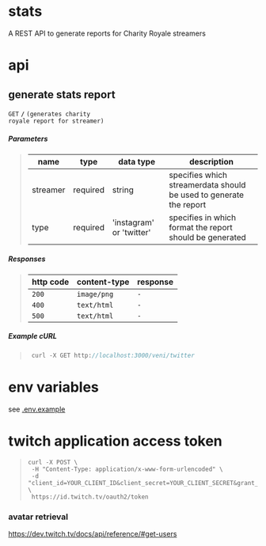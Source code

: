 # stats

A REST API to generate reports for Charity Royale streamers

# api

## generate stats report

<code>GET</code> <code><b>/</b></code> <code>(generates charity royale report for streamer)</code>

##### Parameters

> | name     | type     | data type                | description                                                        |
> | -------- | -------- | ------------------------ | ------------------------------------------------------------------ |
> | streamer | required | string                   | specifies which streamerdata should be used to generate the report |
> | type     | required | 'instagram' or 'twitter' | specifies in which format the report should be generated           |

##### Responses

> | http code | content-type | response |
> | --------- | ------------ | -------- |
> | `200`     | `image/png`  | `-`      |
> | `400`     | `text/html`  | `-`      |
> | `500`     | `text/html`  | `-`      |

##### Example cURL

> ```javascript
>  curl -X GET http://localhost:3000/veni/twitter
> ```

# env variables

see [.env.example](.env.example)

# twitch application access token

> ```
> curl -X POST \
>  -H "Content-Type: application/x-www-form-urlencoded" \
>  -d "client_id=YOUR_CLIENT_ID&client_secret=YOUR_CLIENT_SECRET&grant_type=client_credentials" \
>  https://id.twitch.tv/oauth2/token
> ```

### avatar retrieval

https://dev.twitch.tv/docs/api/reference/#get-users
